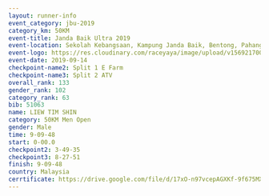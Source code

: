 ```yaml
---
layout: runner-info 
event_category: jbu-2019 
category_km: 50KM 
event-title: Janda Baik Ultra 2019
event-location: Sekolah Kebangsaan, Kampung Janda Baik, Bentong, Pahang, Malaysia 
event-logo: https://res.cloudinary.com/raceyaya/image/upload/v1569217009/logo/janda-baik_vch1pc.jpg 
event-date: 2019-09-14 
checkpoint-name2: Split 1 E Farm 
checkpoint-name3: Split 2 ATV 
overall_rank: 133
gender_rank: 102
category_rank: 63
bib: 51063
name: LIEW TIM SHIN
category: 50KM Men Open
gender: Male
time: 9-09-48
start: 0-00.0
checkpoint2: 3-49-35
checkpoint3: 8-27-51
finish: 9-09-48
country: Malaysia
cerrtificate: https://drive.google.com/file/d/17xO-n97vcepAGXKf-9f675MXniDD95-B/view?usp=sharing
---
```

